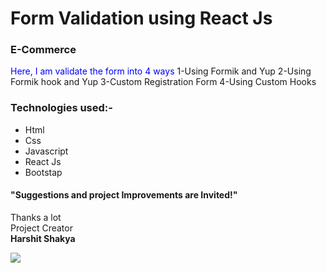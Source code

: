 # Form Validation using React Js 
### E-Commerce
<span style="color:blue">Here, I am validate the form into 4 ways</span>
1-Using Formik and Yup
2-Using Formik hook and Yup
3-Custom Registration Form
4-Using Custom Hooks

### Technologies used:-
- Html
- Css
- Javascript
- React Js
- Bootstap

#### "Suggestions and project Improvements are Invited!"

<bold>Thanks a lot</bold><br/>
                                                                                                        Project Creator<br/>
                                                                                                         <b>Harshit Shakya</b>
                                                                                                         

<img src="project images/img.png">
